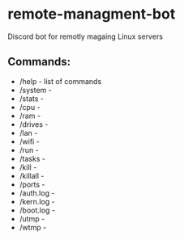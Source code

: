 # remote-managment-bot
Discord bot for remotly magaing Linux servers


## Commands:
* /help - list of commands
* /system - 
* /stats - 
* /cpu - 
* /ram -
* /drives - 
* /lan - 
* /wifi - 
* /run - 
* /tasks - 
* /kill -
* /killall - 
* /ports - 
* /auth.log - 
* /kern.log - 
* /boot.log - 
* /utmp - 
* /wtmp -
